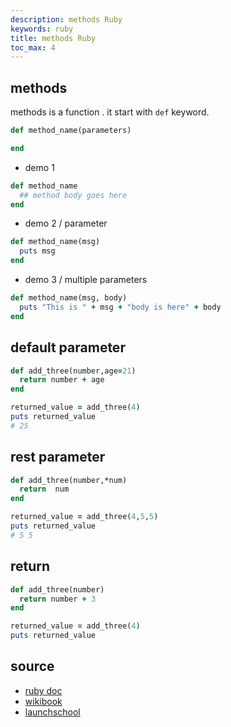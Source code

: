 ```yaml
---
description: methods Ruby
keywords: ruby
title: methods Ruby
toc_max: 4
---
```


## methods

methods is a function . it start with `def` keyword.

```ruby
def method_name(parameters)

end
```
* demo 1

```ruby
def method_name
  ## method body goes here
end
```
* demo 2 / parameter

```ruby
def method_name(msg)
  puts msg
end
```
* demo 3 / multiple parameters

```ruby
def method_name(msg, body)
  puts "This is " + msg + "body is here" + body
end
```

## default parameter

```ruby
def add_three(number,age=21)
  return number + age
end

returned_value = add_three(4)
puts returned_value
# 25
```

## rest parameter

```ruby
def add_three(number,*num)
  return  num
end

returned_value = add_three(4,5,5)
puts returned_value
# 5 5
```

## return

```ruby
def add_three(number)
  return number + 3
end

returned_value = add_three(4)
puts returned_value
```

## source

* [ruby doc](https://ruby-doc.org/core-2.2.0/Method.html)
* [wikibook](https://en.wikibooks.org/wiki/Ruby_Programming/Writing_methods)
* [launchschool](https://launchschool.com/books/ruby/read/methods)
